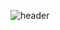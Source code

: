 ![header](https://capsule-render.vercel.app/api?type=cylinder&color=auto&height=300&section=header&text=당신의%20이름&fontSize=90&animation=scaleIn)

<!--
**HolySSA/HolySSA** is a ✨ _special_ ✨ repository because its `README.md` (this file) appears on your GitHub profile.

Here are some ideas to get you started:

- 🔭 I’m currently working on ...
- 🌱 I’m currently learning ...
- 👯 I’m looking to collaborate on ...
- 🤔 I’m looking for help with ...
- 💬 Ask me about ...
- 📫 How to reach me: ...
- 😄 Pronouns: ...
- ⚡ Fun fact: ...
-->
